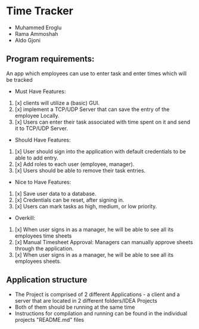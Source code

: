 # Time Tracker
- Muhammed Eroglu
- Rama Ammoshah
- Aldo Gjoni 

## Program requirements: 
An app which employees can use to enter task and enter times which will be tracked 
-  Must Have Features:
1. [x] clients will utilize a (basic) GUI. 
2. [x] implement a TCP/UDP Server that can save the entry of the employee Locally.
3. [x] Users can enter their task associated with time spent on it and send it to TCP/UDP Server.
-  Should Have Features:
1. [x] User should sign into the application with default credentials to be able to add entry.
2. [x] Add roles to each user (employee, manager).
3. [x] Users should be able to remove their task entries.
- Nice to Have Features:
1. [x] Save user data to a database.
2. [x] Credentials can be reset, after signing in.
3. [x] Users can mark tasks as high, medium, or low priority.
- Overkill:
1. [x] When user signs in as a manager, he will be able to see all its employees time sheets
2. [x] Manual Timesheet Approval: Managers can manually approve sheets through the application.
3. [x] When user signs in as a manager, he will be able to see all its employees sheets.

## Application structure
- The Project is comprised of 2 different Applications - a client and a server that are located in 2 different folders/IDEA Projects
- Both of them should be running at the same time
- Instructions for compilation and running can be found in the individual projects "README.md" files
